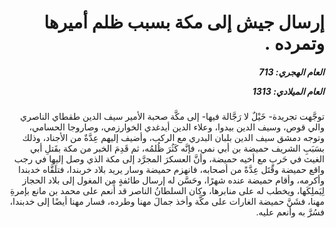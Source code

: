 <h1 dir="rtl">إرسال جيش إلى مكة بسبب ظلم أميرها وتمرده .</h1>

<h5 dir="rtl">العام الهجري:  713

العام الميلادي: 1313

</h5>

<p dir="rtl">توجَّهت تجريدة- خَيْلٌ لا رَجَّالة فيها- إلى مكَّة صحبة الأمير سيف الدين طقطاي الناصري والي قوص، وسيف الدين بيدوا، وعلاء الدين أيدغدي الخوارزمي، وصاروجا الحسامي، وتوجه دمشق سيف الدين بلبان البدري مع الركب، وأضيف إليهم عِدَّةٌ من الأجناد، وذلك بسَبَبِ الشريف حميضة بن أبي نمي، فإنَّه كَثُرَ ظُلمُه، ثم قَدِمَ الخبر من مكة بقَتلِ أبي الغيث في حَربٍ مع أخيه حميضة، وأنَّ العسكرَ المجرَّد إلى مكة الذي وصل إليها في رجب واقع حميضة وقَتَل عِدَّةً من أصحابه، فانهزم حميضة وسار يريد بلاد خربندا، فتلَقَّاه خدبندا وأكرمه، وأقام حميضة عنده شهرًا، وحَسَّن له إرسال طائفةٍ مِن المغول إلى بلاد الحجاز لِيَملِكَها، ويخطب له على منابرها، وكان السلطانُ الناصر قد أنعم على محمد بن مانع بإمرةِ مهنا، فشَنَّ حميضة الغارات على مكَّة وأخذ جمالَ مهنا وطرده، فسار مهنا أيضًا إلى خدبندا، فسُرَّ به وأنعم عليه.</p></br>
